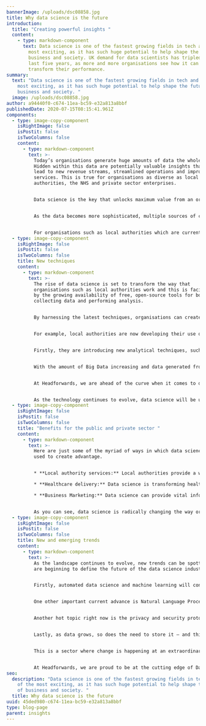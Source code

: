 ```yaml
---
bannerImage: /uploads/dsc08858.jpg
title: Why data science is the future
introduction:
  title: "Creating powerful insights "
  content:
    - type: markdown-component
      text: Data science is one of the fastest growing fields in tech and one of the
        most exciting, as it has such huge potential to help shape the future of
        business and society. UK demand for data scientists has tripled over the
        last five years, as more and more organisations see how it can help
        transform their performance.
summary:
  text: "Data science is one of the fastest growing fields in tech and one of the
    most exciting, as it has such huge potential to help shape the future of
    business and society. "
  image: /uploads/dsc08858.jpg
author: a94440f0-c674-11ea-bc59-e32a813a8bbf
publishedDate: 2020-07-15T08:15:41.961Z
components:
  - type: image-copy-component
    isRightImage: false
    isPostit: false
    isTwoColumns: false
    content:
      - type: markdown-component
        text: >-
          Today’s organisations generate huge amounts of data the whole time.
          Hidden within this data are potentially valuable insights that could
          lead to new revenue streams, streamlined operations and improved
          services. This is true for organisations as diverse as local
          authorities, the NHS and private sector enterprises. 


          Data science is the key that unlocks maximum value from an organisation’s data. When data is mined, it can uncover insights that are pure gold. 


          As the data becomes more sophisticated, multiple sources of complex data need to be analysed – and this is where the scientific process comes in. Data scientists build intricate algorithms and predictive models to extract the data the business needs, leading to actionable insights. These insights can make all the difference to an organisation, helping it find the smartest solutions and allocate resources in the way that will have most impact. 


          For organisations such as local authorities which are currently facing the challenge of budget cuts, this has never been more important.
  - type: image-copy-component
    isRightImage: false
    isPostit: false
    isTwoColumns: false
    title: New techniques
    content:
      - type: markdown-component
        text: >-
          The rise of data science is set to transform the way that
          organisations such as local authorities work and this is facilitated
          by the growing availability of free, open-source tools for both
          collecting data and performing analysis.  


          By harnessing the latest techniques, organisations can create a step change in their approach. 


          For example, local authorities are now developing their use of data science on two key fronts. 


          Firstly, they are introducing new analytical techniques, such as machine learning and predictive analytics, artificial intelligence and A/B testing. Secondly, we are seeing expansion of the types of data local government exploits. For example, administrative data can be repurposed, social media data can be harvested and businesses such as mobile phone companies can become partners, sharing data. 


          With the amount of Big Data increasing and data generated from the Internet of Things (IoT) set to rocket, the application of machine learning will become even more crucial. 


          At Headforwards, we are ahead of the curve when it comes to data science. Recent projects range from helping a global telecoms company identify patterns in cloud usage to helping a local authority identify trends in the community, leading to improved planning.  


          As the technology continues to evolve, data science will be used to help inform decision making even more widely and will find its place right at the heart of operations and planning. It will help managers make the smartest decisions and deliver improved value for stakeholders.
  - type: image-copy-component
    isRightImage: false
    isPostit: false
    isTwoColumns: false
    title: "Benefits for the public and private sector "
    content:
      - type: markdown-component
        text: >-
          Here are just some of the myriad of ways in which data science can be
          used to create advantage. 


          * **Local authority services:** Local authorities provide a wide range of services to their citizens and need to deliver these in the best targeted and most cost-effective way.  Data science can help to identify and predict trends in their local community, providing insights that allow them to align service delivery with future needs, delivering the best value to stakeholders. Local authorities can also use data science to gain a bird’s eye view of their organisation, shining a spotlight on how resources are being deployed across services, so they can be as effective as possible. And by making use of new types of data collection, including for example smart devices such as sensors on dustbins (as used in Scotland to improve refuse collection services) they can ensure that service delivery reflects community needs.  

          * **Healthcare delivery:** Data science is transforming healthcare in a number of ways. It makes it easier for doctors to accurately diagnose patients and hence, make faster decisions that can save lives. Data science has also helped in the emergence of applications and wearables that can monitor patients on a constant basis to help prevent health problems. In addition, it plays a vital role in pharmaceutical research. Here, machine learning algorithms are used to extract and analyse biological samples from patients to develop innovative cures.  

          * **Business Marketing:** Data science can provide vital information about the factors driving sales as well as help organisations identify and predict trends so they can develop new products to meet their future customers’ needs. It can also be used to generate a more granular understanding of customers and create personalised customer experiences. In today’s competitive environment, businesses need to regard their data as their biggest asset and leverage it to provide powerful insights that allow them to gain the edge over their competitors. 


          As you can see, data science is radically changing the way organisations and businesses work. It is being embraced right across the private and public sector and its use will accelerate further in the years ahead. No wonder it has been described in the Harvard Business Review as the sexiest job in the 21st century!
  - type: image-copy-component
    isRightImage: false
    isPostit: false
    isTwoColumns: false
    title: New and emerging trends
    content:
      - type: markdown-component
        text: >-
          As the landscape continues to evolve, new trends can be spotted that
          are beginning to define the future of the data science industry.  


          Firstly, automated data science and machine learning will continue to rise in importance. Everything from data cleaning of Big Data to automatic model design and training will continue to grow. 


          One other important current advance is Natural Language Processing (NLP). In the past, the only data that could be analysed was numbers. However, NLP means that natural language and text can also now be analysed by data scientists, to help unlock further insights. 


          Another hot topic right now is the privacy and security protocols surrounding data.  Data comes from individuals and the privacy of this data must always be protected. Expect to see new processes to establish the security and integrity of data in the months and years ahead, as well as new protocols around the ethics of data science. 


          Lastly, as data grows, so does the need to store it – and this is where the cloud comes in. Cloud computing companies are now offering platforms for Data Analytics and Google Cloud offers its own platform for data scientists.  


          This is a sector where change is happening at an extraordinary rate and where the opportunities are almost limitless.  


          At Headforwards, we are proud to be at the cutting edge of Data Science in the UK and we are excited by its future potential, as the industry continues to evolve.
seo:
  description: "Data science is one of the fastest growing fields in tech and one
    of the most exciting, as it has such huge potential to help shape the future
    of business and society. "
  title: Why data science is the future
uuid: 45ded980-c674-11ea-bc59-e32a813a8bbf
type: blog-page
parent: insights
---
```

